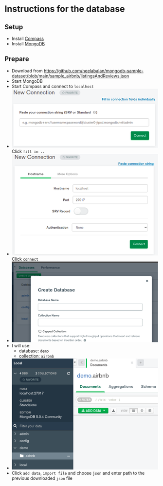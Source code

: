 # Instructions for the database 

## Setup
- Install [Compass](https://docs.mongodb.com/compass/master/install/)
- Install [MongoDB](https://docs.mongodb.com/manual/administration/install-community/)

## Prepare
- Download from https://github.com/neelabalan/mongodb-sample-dataset/blob/main/sample_airbnb/listingsAndReviews.json
- Start MongoDB
- Start Compass and connect to `localhost` 
- ![Click Fill connection string button](./img/localhost_overview.png) Click `fill in ..` 
- ![Window to set connection string values](./img/localhost_fill_connection_string.png)  Click `connect`
- ![Create new database to import data](./img/create_database.png)
- I will use: 
  - database: `demo`
  - collection: `airbnb`
- ![Select collection](./img/select_collection.png)
- Click `add data`, `import file` and choose `json` and enter path to the previous downloaded `json` file